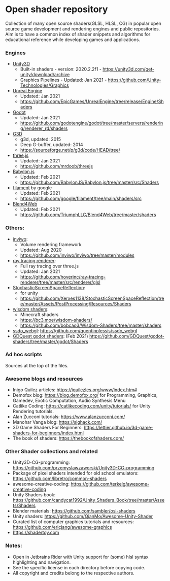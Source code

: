 # Open shader repository
Collection of many open source shaders(GLSL, HLSL, CG) in popular open source game development and rendering engines and public repositories. 
Aim is to have a common index of shader snippets and algorithms for educational reference while developing games and applications.

### Engines
* [Unity3D](Engines/Unity)
  - Built-in shaders - version: 2020.2.2f1 - https://unity3d.com/get-unity/download/archive
  - Graphics Pipelines - Updated: Jan 2021 - https://github.com/Unity-Technologies/Graphics
* [Unreal Engine](Engines/Unreal)
    - Updated: Jan 2021
    - https://github.com/EpicGames/UnrealEngine/tree/release/Engine/Shaders
* [Godot](Engines/godot)
    - Updated: Jan 2021
    - https://github.com/godotengine/godot/tree/master/servers/rendering/renderer_rd/shaders
* [G3D](Engines/G3D)
  - g3d, updated: 2015
  - Deep G-buffer, updated: 2014
  - https://sourceforge.net/p/g3d/code/HEAD/tree/
* [three.js](Engines/threejs)
  - Updated: Jan 2021
  - https://github.com/mrdoob/threejs
* [Babylon.js](Engines/babylonjs)
  - Updated: Feb 2021
  - https://github.com/BabylonJS/Babylon.js/tree/master/src/Shaders
* [filament](Engines/babylonjs) by google
  - Updated: Feb 2021
  - https://github.com/google/filament/tree/main/shaders/src
* [Blend4Web](Engines/Blend4Web) 
  - Updated: Feb 2021
  - https://github.com/TriumphLLC/Blend4Web/tree/master/shaders

### Others:
* [inviwo](Others/inviwo): 
  - Volume rendering framework
  - Updated: Aug 2020
  - https://github.com/inviwo/inviwo/tree/master/modules
* [ray tracing renderer](Others/ray_tracing_renderer_three): 
  - Full ray tracing over three.js
  - Updated: Jan 2021
  - https://github.com/hoverinc/ray-tracing-renderer/tree/master/src/renderer/glsl
* [StochasticScreenSpaceReflection](Others/StochasticScreenSpaceReflection):
  - for unity
  - https://github.com/Xerxes1138/StochasticScreenSpaceReflection/tree/master/Assets/PostProcessing/Resources/Shaders
* [wisdom shaders](Others/wisdom):
  - Minecraft shaders
  - https://bc3.moe/wisdom-shaders/
  - https://github.com/bobcao3/Wisdom-Shaders/tree/master/shaders
* [ssdo_webgl](Others/ssdo_webgl): https://github.com/quentinplessis/ssdo_webgl
* [GDQuest godot shaders](Others/GDQuest_godot): (Feb 2021) https://github.com/GDQuest/godot-shaders/tree/master/godot/Shaders

### Ad hoc scripts
Sources at the top of the files.

### Awesome blogs and resources
* Inigo Quilez articles: https://iquilezles.org/www/index.htm#
* Demofox blog: https://blog.demofox.org/ for Programming, Graphics, Gamedev, Exotic Computation, Audio Synthesis
  Menu
* Catlike Coding: https://catlikecoding.com/unity/tutorials/ for Unity Rendering tutorials.
* Alan Zucconi tutorials: https://www.alanzucconi.com/
* Manohar Vanga blog: https://sighack.com/ 
* 3D Game Shaders For Beginners: https://lettier.github.io/3d-game-shaders-for-beginners/index.html
* The book of shaders: https://thebookofshaders.com/  

### Other Shader collections and related
* Unity3D-CG-programming: https://github.com/przemyslawzaworski/Unity3D-CG-programming
* Package of pixel shaders intended for old school emulators: https://github.com/libretro/common-shaders
* awesome-creative-coding: https://github.com/terkelg/awesome-creative-coding
* Unity Shaders book: https://github.com/candycat1992/Unity_Shaders_Book/tree/master/Assets/Shaders
* Blender materials: https://github.com/sambler/osl-shaders
* Unity shaders: https://github.com/QianMo/Awesome-Unity-Shader
* Curated list of computer graphics tutorials and resources: https://github.com/ericjang/awesome-graphics
* https://shadertoy.com

### Notes: 
* Open in Jetbrains Rider with Unity support for (some) hlsl syntax highlighting and navigation.
* See the specific license in each directory before copying code.
* All copyright and credits belong to the respective authors. 